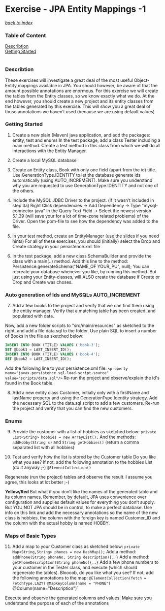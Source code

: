 # Exercise - JPA Entity Mappings -1

[*back to index*](../../index.md)

<div class="sidebar">
<h3 id="sb-title">Table of Content</h3>
<a class="toc-ref" href="#describtion">Describtion</a><br>
<a class="toc-ref" href="#getting-started">Getting Started</a><br>
<div id="sidebar-bars"><i class="fa fa-bars"></i></div>
</div>
<div class="break"><br></div>

### Describtion

These exercises will investigate a great deal of the most useful Object-Entity mappings available in JPA. You should however, be aware of that the amount possible annotations are enormous. For this exercise we will create the tables from the Entity classes, so we know exactly what we do. At the end however, you should create a new project and its entity classes from the tables generated by this exercise. This will show you a great deal of those annotations we haven’t used (because we are using default values)

### Getting Started

1. Create a new plain (Maven) java application, and add the packages: entity, test and enums
In the test package, add a class Tester including a main method. Create a test method in this class from which we will do all interactions with the Entity Manager.

2. Create a local MySQL database

3. Create an Entity class, Book with only one field (apart from the id) title. Use GenerationType.IDENTITY to let the     database generate ids automatically (using AUTO_INCREMENT).
  Make sure you understand why you are requested to use GenerationType.IDENTITY and not one of the others.

4. Include the MySQL JDBC Driver to the project. (if it wasn’t included in step 3a)
  Right Click dependencies → Add Dependency  → Type "mysql-connector-java" in the Query Text Field  → Select the newest version 5.1.39 (will save your for a lot of time-zone related problems) of the Driver.
  Open the pom-file to see how the dependency was added to the file.

5. in your test method, create an EntityManager (use the slides if you need hints)
  For all of these exercises, you should (initially) select the Drop and Create strategy in your persistence.xml file

6. In the test package, add a new class SchemaBuilder and provide the class with a main(..) method.
Add this line to the method: Persistence.generateSchema("NAME_OF YOUR_PU", null);
You can recreate your database whenever you like, by running this method. But just using your Entity-classes,  will ALSO create the database if Create or Drop and Create was choses.

### Auto generation of Ids and MySQLs AUTO_INCREMENT

7. Add a few books to the project and verify that we can find them using the entity manager.
Verify that a matching table has been created, and populated with data.

Now, add a new folder scripts to "src/main/resources" as sketched to the right, and add a file data.sql to the folder.
Use plain SQL to insert a number of Books in the file as sketched below:

```SQL
INSERT INTO BOOK (TITLE) VALUES ('book-3');
SET @book1 = LAST_INSERT_ID();
INSERT INTO BOOK (TITLE) VALUES ('book-4');
SET @book2 = LAST_INSERT_ID();
```

Add the following line to your persistence.xml file:
`<property name="javax.persistence.sql-load-script-source" value="scripts/data.sql"/>`
Re-run the project and observe/explain the id's found in the Book table.

8. Add a new entity class Customer, initially only with a firstName and lastName property and using the GenerationType.Identity strategy.
Add the necessary SQL to the data.sql script to add a few customers.
Re-run the project and verify that you can find the new customers.

### Enums

9. Provide the customer with a list of hobbies as sketched below:
`private List<String> hobbies = new ArrayList();`
And the methods:  `addHobby(String s)` and `String getHobbies()` (return a comma separated list with all hobbies) 

10. Test and verify how the list is stored by the Customer table
Do you like what you see?
If not, add the following annotation to the hobbies List (do it anyway ;-)
`@ElementCollection()`

Regenerate (run the project) tables and observe the result. I assume you agree, this looks at lot better ;-)

**Yellow/Red** But what if you don’t like the names of the generated table and its column names. 
Remember, by default, JPA uses convenience over configuration and supplies default values for everything you don’t supply. But YOU NOT JPA should be in control, to make a perfect database. Use info on this link and add the necessary  annotations so the name of the new class is hobbies, the column with the foreign key is named Customer_ID and the column with the actual hobby is named HOBBY.

### Maps of Basic Types
11. Add a map to your Customer class as sketched below:
`private Map<String,String> phones = new HashMap();`
Add a method: `addPhone(String phoneNo, String description){..}`
Add a method: `getPhoneDescription(String phoneNo){..}`
Add a few phone numbers to your customer in the Tester class, and execute (which should regenerate the tables).
Bloooob, do you like what you see?
If not, add the following annotations to the map:
`@ElementCollection(fetch = FetchType.LAZY)`
`@MapKeyColumn(name = "PHONE")`
@Column(name="Description")`

Execute and observe the generated columns and values. Make sure you understand the purpose of each of the annotations

